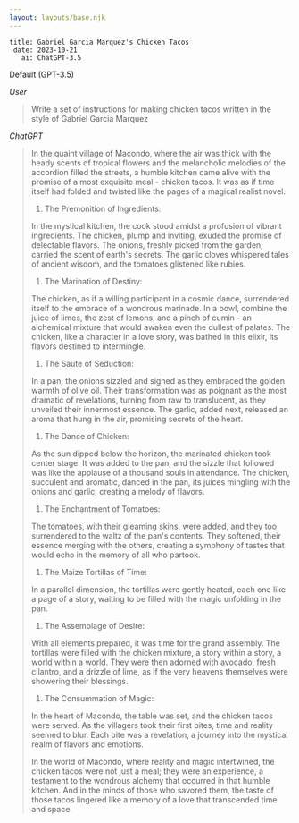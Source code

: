 ```yaml
---
layout: layouts/base.njk
---
```


```
title: Gabriel Garcia Marquez's Chicken Tacos
 date: 2023-10-21
   ai: ChatGPT-3.5
```

Default (GPT-3.5)

_User_
> Write a set of instructions for making chicken tacos written in the style of Gabriel Garcia Marquez

_ChatGPT_
> In the quaint village of Macondo, where the air was thick with the heady scents of tropical flowers and the melancholic melodies of the accordion filled the streets, a humble kitchen came alive with the promise of a most exquisite meal - chicken tacos. It was as if time itself had folded and twisted like the pages of a magical realist novel.
> 
> 1. The Premonition of Ingredients:
> 
> In the mystical kitchen, the cook stood amidst a profusion of vibrant ingredients. The chicken, plump and inviting, exuded the promise of delectable flavors. The onions, freshly picked from the garden, carried the scent of earth's secrets. The garlic cloves whispered tales of ancient wisdom, and the tomatoes glistened like rubies.
> 
> 1. The Marination of Destiny:
> 
> The chicken, as if a willing participant in a cosmic dance, surrendered itself to the embrace of a wondrous marinade. In a bowl, combine the juice of limes, the zest of lemons, and a pinch of cumin - an alchemical mixture that would awaken even the dullest of palates. The chicken, like a character in a love story, was bathed in this elixir, its flavors destined to intermingle.
> 
> 1. The Saute of Seduction:
> 
> In a pan, the onions sizzled and sighed as they embraced the golden warmth of olive oil. Their transformation was as poignant as the most dramatic of revelations, turning from raw to translucent, as they unveiled their innermost essence. The garlic, added next, released an aroma that hung in the air, promising secrets of the heart.
> 
> 1. The Dance of Chicken:
> 
> As the sun dipped below the horizon, the marinated chicken took center stage. It was added to the pan, and the sizzle that followed was like the applause of a thousand souls in attendance. The chicken, succulent and aromatic, danced in the pan, its juices mingling with the onions and garlic, creating a melody of flavors.
> 
> 1. The Enchantment of Tomatoes:
> 
> The tomatoes, with their gleaming skins, were added, and they too surrendered to the waltz of the pan's contents. They softened, their essence merging with the others, creating a symphony of tastes that would echo in the memory of all who partook.
> 
> 1. The Maize Tortillas of Time:
> 
> In a parallel dimension, the tortillas were gently heated, each one like a page of a story, waiting to be filled with the magic unfolding in the pan.
> 
> 1. The Assemblage of Desire:
> 
> With all elements prepared, it was time for the grand assembly. The tortillas were filled with the chicken mixture, a story within a story, a world within a world. They were then adorned with avocado, fresh cilantro, and a drizzle of lime, as if the very heavens themselves were showering their blessings.
> 
> 1. The Consummation of Magic:
> 
> In the heart of Macondo, the table was set, and the chicken tacos were served. As the villagers took their first bites, time and reality seemed to blur. Each bite was a revelation, a journey into the mystical realm of flavors and emotions.
> 
> In the world of Macondo, where reality and magic intertwined, the chicken tacos were not just a meal; they were an experience, a testament to the wondrous alchemy that occurred in that humble kitchen. And in the minds of those who savored them, the taste of those tacos lingered like a memory of a love that transcended time and space.
